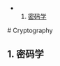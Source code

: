 <!-- vscode-markdown-toc -->
* 1. [密码学](#)

<!-- vscode-markdown-toc-config
	numbering=true
	autoSave=true
	/vscode-markdown-toc-config -->
<!-- /vscode-markdown-toc --># Cryptography



##  1. <a name=''></a>密码学
